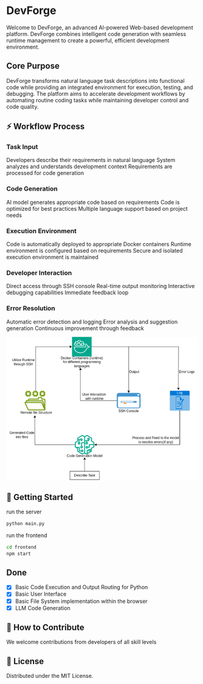 # DevForge

Welcome to DevForge, an advanced AI-powered Web-based development platform. DevForge combines intelligent code generation with seamless runtime management to create a powerful, efficient development environment.


## Core Purpose
DevForge transforms natural language task descriptions into functional code while providing an integrated environment for execution, testing, and debugging. The platform aims to accelerate development workflows by automating routine coding tasks while maintaining developer control and code quality.


## ⚡ Workflow Process

### Task Input

Developers describe their requirements in natural language
System analyzes and understands development context
Requirements are processed for code generation


### Code Generation

AI model generates appropriate code based on requirements
Code is optimized for best practices
Multiple language support based on project needs


### Execution Environment

Code is automatically deployed to appropriate Docker containers
Runtime environment is configured based on requirements
Secure and isolated execution environment is maintained


### Developer Interaction

Direct access through SSH console
Real-time output monitoring
Interactive debugging capabilities
Immediate feedback loop


### Error Resolution

Automatic error detection and logging
Error analysis and suggestion generation
Continuous improvement through feedback

<img src="arch.png"></img>


## 🚀 Getting Started

run the server

```bash
python main.py
```
run the frontend
```bash
cd frontend
npm start
```

## Done
- [x] Basic Code Execution and Output Routing for Python
- [x] Basic User Interface
- [x] Basic File System implementation within the browser
- [x] LLM Code Generation  
## 🤝 How to Contribute
We welcome contributions from developers of all skill levels

## 📜 License
Distributed under the MIT License.

